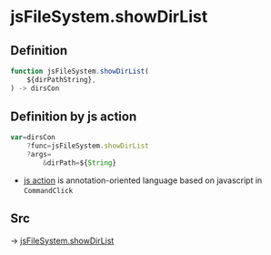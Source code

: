 # jsFileSystem.showDirList

## Definition

```js.js
function jsFileSystem.showDirList(
	${dirPathString},
) -> dirsCon
```


## Definition by js action

```js.js
var=dirsCon
	?func=jsFileSystem.showDirList
	?args=
		&dirPath=${String}
```

- [js action](#) is annotation-oriented language based on javascript in `CommandClick`



## Src

-> [jsFileSystem.showDirList](https://github.com/puutaro/CommandClick/blob/master/app/src/main/java/com/puutaro/commandclick/fragment_lib/terminal_fragment/js_interface/file/JsFileSystem.kt#L396)


